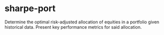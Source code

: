 # sharpe-port
Determine the optimal risk-adjusted allocation of equities in a portfolio given historical data. Present key performance metrics for said allocation. 
